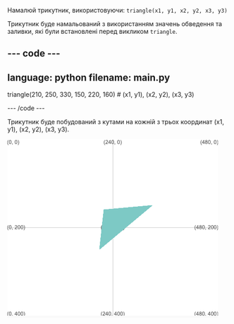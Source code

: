 Намалюй трикутник, використовуючи: `triangle(x1, y1, x2, y2, x3, y3)`

Трикутник буде намальований з використанням значень обведення та заливки, які були встановлені перед викликом `triangle`.

--- code ---
---
language: python
filename: main.py
---

  triangle(210, 250, 330, 150, 220, 160) # (x1, y1), (x2, y2), (x3, y3)

--- /code ---

Трикутник буде побудований з кутами на кожній з трьох координат (x1, y1), (x2, y2), (x3, y3).

![Вихідна область відображає трикутник з кутами, які знаходяться відповідно до координат з коду.](images/example.png)
